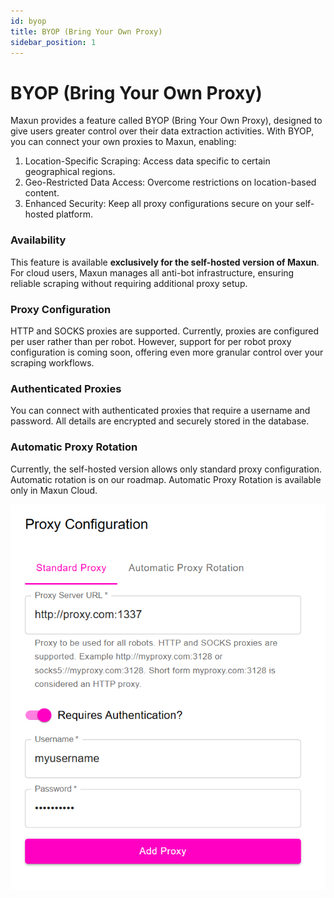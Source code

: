 ```yaml
---
id: byop
title: BYOP (Bring Your Own Proxy)
sidebar_position: 1
---
```


# BYOP (Bring Your Own Proxy)

Maxun provides a feature called BYOP (Bring Your Own Proxy), designed to give users greater control over their data extraction activities. With BYOP, you can connect your own proxies to Maxun, enabling:

1. Location-Specific Scraping: Access data specific to certain geographical regions.
2. Geo-Restricted Data Access: Overcome restrictions on location-based content.
3. Enhanced Security: Keep all proxy configurations secure on your self-hosted platform.

### Availability

This feature is available **exclusively for the self-hosted version of Maxun**. For cloud users, Maxun manages all anti-bot infrastructure, ensuring reliable scraping without requiring additional proxy setup.

### Proxy Configuration

HTTP and SOCKS proxies are supported. Currently, proxies are configured per user rather than per robot. However, support for per robot proxy configuration is coming soon, offering even more granular control over your scraping workflows.

### Authenticated Proxies
You can connect with authenticated proxies that require a username and password. All details are encrypted and securely stored in the database.

### Automatic Proxy Rotation
Currently, the self-hosted version allows only standard proxy configuration. Automatic rotation is on our roadmap.
Automatic Proxy Rotation is available only in Maxun Cloud.

![BYOP](byop.png)

